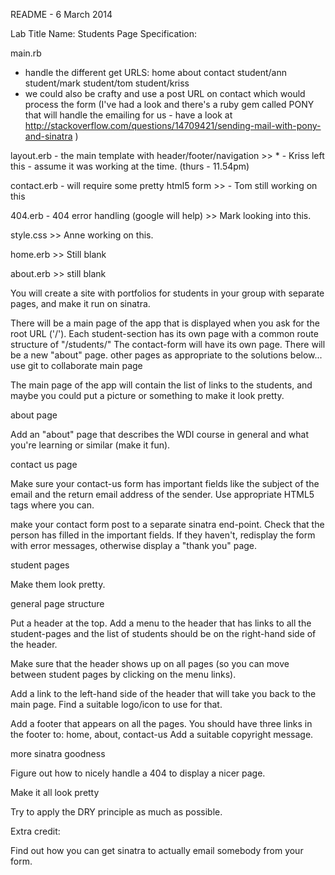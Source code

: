 README - 6 March 2014

Lab Title
Name: Students Page
Specification:

main.rb
- handle the different get URLS:
  home
  about
  contact
  student/ann
  student/mark
  student/tom
  student/kriss
- we could also be crafty and use a post URL on contact which would process the form (I've had a look and there's a ruby gem called PONY that will handle the emailing for us - have a look at http://stackoverflow.com/questions/14709421/sending-mail-with-pony-and-sinatra )

layout.erb
	- the main template with header/footer/navigation
	>> * - Kriss left this - assume it was working at the time. (thurs - 11.54pm)

contact.erb
	- will require some pretty html5 form
	>> - Tom still working on this


404.erb
	- 404 error handling (google will help)
	>> Mark looking into this.
	
style.css
	>> Anne working on this.

home.erb
	>> Still blank

about.erb
	>> still blank


You will create a site with portfolios for students in your group with separate pages, and make it run on sinatra.

There will be a main page of the app that is displayed when you ask for the root URL ('/').
Each student-section has its own page with a common route structure of "/students/"
The contact-form will have its own page.
There will be a new "about" page.
other pages as appropriate to the solutions below...
use git to collaborate
main page

The main page of the app will contain the list of links to the students, and maybe you could put a picture or something to make it look pretty.

about page

Add an "about" page that describes the WDI course in general and what you're learning or similar (make it fun).

contact us page

Make sure your contact-us form has important fields like the subject of the email and the return email address of the sender. Use appropriate HTML5 tags where you can.

make your contact form post to a separate sinatra end-point. Check that the person has filled in the important fields. If they haven't, redisplay the form with error messages, otherwise display a "thank you" page.

student pages

Make them look pretty.

general page structure

Put a header at the top. Add a menu to the header that has links to all the student-pages and the list of students should be on the right-hand side of the header.

Make sure that the header shows up on all pages (so you can move between student pages by clicking on the menu links).

Add a link to the left-hand side of the header that will take you back to the main page. Find a suitable logo/icon to use for that.

Add a footer that appears on all the pages. You should have three links in the footer to: home, about, contact-us Add a suitable copyright message.

more sinatra goodness

Figure out how to nicely handle a 404 to display a nicer page.

Make it all look pretty

Try to apply the DRY principle as much as possible.

Extra credit:

Find out how you can get sinatra to actually email somebody from your form.